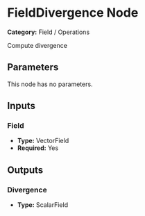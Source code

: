 
# FieldDivergence Node

**Category:** Field / Operations

Compute divergence

## Parameters

This node has no parameters.

## Inputs


### Field
- **Type:** VectorField
- **Required:** Yes



## Outputs


### Divergence
- **Type:** ScalarField




